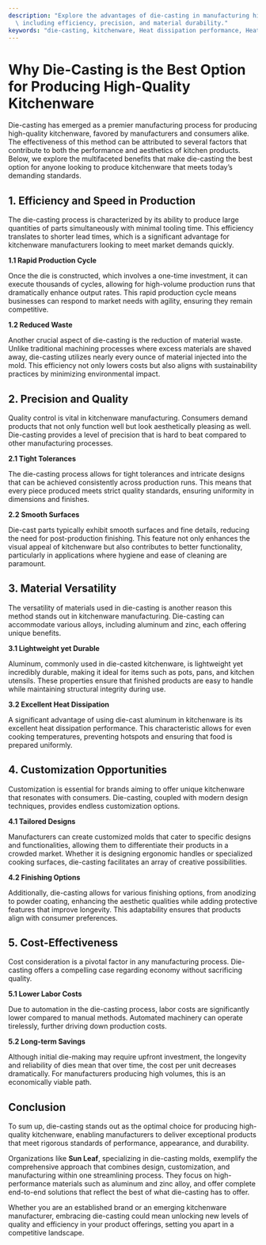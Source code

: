 ```yaml
---
description: "Explore the advantages of die-casting in manufacturing high-quality kitchenware,\
  \ including efficiency, precision, and material durability."
keywords: "die-casting, kitchenware, Heat dissipation performance, Heat sink"
---
```

# Why Die-Casting is the Best Option for Producing High-Quality Kitchenware

Die-casting has emerged as a premier manufacturing process for producing high-quality kitchenware, favored by manufacturers and consumers alike. The effectiveness of this method can be attributed to several factors that contribute to both the performance and aesthetics of kitchen products. Below, we explore the multifaceted benefits that make die-casting the best option for anyone looking to produce kitchenware that meets today’s demanding standards.

## 1. Efficiency and Speed in Production

The die-casting process is characterized by its ability to produce large quantities of parts simultaneously with minimal tooling time. This efficiency translates to shorter lead times, which is a significant advantage for kitchenware manufacturers looking to meet market demands quickly. 

**1.1 Rapid Production Cycle**

Once the die is constructed, which involves a one-time investment, it can execute thousands of cycles, allowing for high-volume production runs that dramatically enhance output rates. This rapid production cycle means businesses can respond to market needs with agility, ensuring they remain competitive.

**1.2 Reduced Waste**

Another crucial aspect of die-casting is the reduction of material waste. Unlike traditional machining processes where excess materials are shaved away, die-casting utilizes nearly every ounce of material injected into the mold. This efficiency not only lowers costs but also aligns with sustainability practices by minimizing environmental impact.

## 2. Precision and Quality

Quality control is vital in kitchenware manufacturing. Consumers demand products that not only function well but look aesthetically pleasing as well. Die-casting provides a level of precision that is hard to beat compared to other manufacturing processes.

**2.1 Tight Tolerances**

The die-casting process allows for tight tolerances and intricate designs that can be achieved consistently across production runs. This means that every piece produced meets strict quality standards, ensuring uniformity in dimensions and finishes.

**2.2 Smooth Surfaces**

Die-cast parts typically exhibit smooth surfaces and fine details, reducing the need for post-production finishing. This feature not only enhances the visual appeal of kitchenware but also contributes to better functionality, particularly in applications where hygiene and ease of cleaning are paramount.

## 3. Material Versatility

The versatility of materials used in die-casting is another reason this method stands out in kitchenware manufacturing. Die-casting can accommodate various alloys, including aluminum and zinc, each offering unique benefits.

**3.1 Lightweight yet Durable**

Aluminum, commonly used in die-casted kitchenware, is lightweight yet incredibly durable, making it ideal for items such as pots, pans, and kitchen utensils. These properties ensure that finished products are easy to handle while maintaining structural integrity during use.

**3.2 Excellent Heat Dissipation**

A significant advantage of using die-cast aluminum in kitchenware is its excellent heat dissipation performance. This characteristic allows for even cooking temperatures, preventing hotspots and ensuring that food is prepared uniformly.

## 4. Customization Opportunities

Customization is essential for brands aiming to offer unique kitchenware that resonates with consumers. Die-casting, coupled with modern design techniques, provides endless customization options.

**4.1 Tailored Designs**

Manufacturers can create customized molds that cater to specific designs and functionalities, allowing them to differentiate their products in a crowded market. Whether it is designing ergonomic handles or specialized cooking surfaces, die-casting facilitates an array of creative possibilities.

**4.2 Finishing Options**

Additionally, die-casting allows for various finishing options, from anodizing to powder coating, enhancing the aesthetic qualities while adding protective features that improve longevity. This adaptability ensures that products align with consumer preferences.

## 5. Cost-Effectiveness

Cost consideration is a pivotal factor in any manufacturing process. Die-casting offers a compelling case regarding economy without sacrificing quality.

**5.1 Lower Labor Costs**

Due to automation in the die-casting process, labor costs are significantly lower compared to manual methods. Automated machinery can operate tirelessly, further driving down production costs. 

**5.2 Long-term Savings**

Although initial die-making may require upfront investment, the longevity and reliability of dies mean that over time, the cost per unit decreases dramatically. For manufacturers producing high volumes, this is an economically viable path.

## Conclusion

To sum up, die-casting stands out as the optimal choice for producing high-quality kitchenware, enabling manufacturers to deliver exceptional products that meet rigorous standards of performance, appearance, and durability. 

Organizations like **Sun Leaf**, specializing in die-casting molds, exemplify the comprehensive approach that combines design, customization, and manufacturing within one streamlining process. They focus on high-performance materials such as aluminum and zinc alloy, and offer complete end-to-end solutions that reflect the best of what die-casting has to offer.

Whether you are an established brand or an emerging kitchenware manufacturer, embracing die-casting could mean unlocking new levels of quality and efficiency in your product offerings, setting you apart in a competitive landscape.
